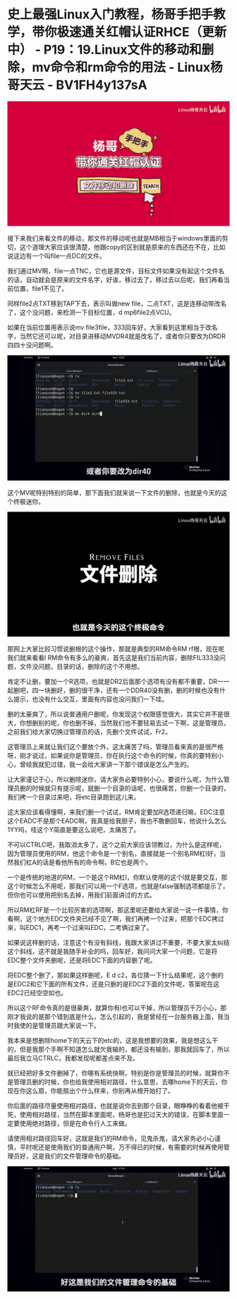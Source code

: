 # 史上最强Linux入门教程，杨哥手把手教学，带你极速通关红帽认证RHCE（更新中） - P19：19.Linux文件的移动和删除，mv命令和rm命令的用法 - Linux杨哥天云 - BV1FH4y137sA

![](img/9a0a20589a24b78f11953cb3e0794216_0.png)

接下来我们来看文件的移动，那文件的移动呢也就是MB相当于windows里面的剪切，这个道理大家应该很清楚，他跟copy的区别就是原来的东西还在不在，比如说这边有一个叫file一点DC的文件。

我们通过MV啊，file一点TNC，它也是源文件，目标文件如果没有起这个文件名的话，自动就会是原来的文件名字，好诶，移过去了，移过去以后呢，我们再看当前位置，file1不见了。

同样file2点TXT移到TAP下去，表示叫做new file，二点TXT，这是连移动带改名了，这个没问题，来检测一下目标位置，d mp6file2点VCU。

如果在当前位置用表示说mv file3file，333回车好，大家看到这里相当于改名字，当然它还可以呢，对目录进移动MVDR4就是改名了，或者你只要改为DRDR四四十没问题啊。



![](img/9a0a20589a24b78f11953cb3e0794216_2.png)

这个MV呢特别特别的简单，那下面我们就来说一下文件的删除，也就是今天的这个终极迷你。

![](img/9a0a20589a24b78f11953cb3e0794216_4.png)

那网上大家比较习惯说删根的这个操作，那就是典型的RM命令RM rf根，现在呢我们就来看看l RM命令有多么的豪爽，首先这是我们当前内容，删除FIL333没问题，文件没问题，目录的话，删除的这个不用想。

肯定不让删，要加一个R选项，也就是DR2后面那个选项有没有都不重要，DR一一起删吧，四一块删好，删的很干净，还有一个DDR40没有删，删的时候也没有什么提示，也没有什么交互，里面有内容也没问我们一下哇。

删的太豪爽了，所以说普通用户删呢，你发现这个权限感觉很大，其实它并不是很大，你想删别的呢，你也删不掉，当然我们也不要轻易去试一下啊，这是管理员，之前我们给大家切换过管理员的话，先删个文件试试，Fr2。

这管理员上来就让我们这个要放个外，这太痛苦了吗，管理员看来真的是很严格呀，刚才说过，如果说你是管理员，你在执行这个命令的时候，你真的要特别小心，曾经我就犯过错，我一会给大家讲一下那个错误是怎么产生的。

让大家谨记于心，所以删除迷你，请大家务必要特别小心，要说什么呢，为什么管理员删的时候就只有提示呢，就删一个目录的话呢，也很痛苦，你删一个目录的，我们拷一个目录过来吧，将etc目录跑到这儿来。

这大家应该看得懂啊，来我们删一个试试，RM肯定要加R选项递归嘛，EDC注意这个EADC不是那个EADC啊，我真是给我胆子，我也不敢删回车，他说什么怎么1YY吗，哇这个Y简直是要这么说吧，太痛苦了。

不可以CTRLC吧，我取消太多了，这个之前大家应该领教过，为什么是这样呢，因为管理员使用的RM，他这个命令是一个别名，直接就是一个别名RM杠I好，当然我们杠A的话是看他所有的命令啊，B它也是两个。

一个是传统的地道的RM，一个是这个RM杠I，你默认使用的这个I就是要交互，那这个时候怎么不用呢，那我们可以用一个F选项，也就是false强制选项都提示了，但你也可以使用把别名去掉，用我们前面讲过的方式。

所以RM杠RF是一个比较厉害的选项啊，那这里呢还要给大家说一说一件事情，你看啊，这个地方EDC文件夹已经不见了啊，我们再拷一个过来，把那个EDC拷过来，叫EDC1，再考一个过来叫EDC，二考俩过来了。

如果说这样删的话，注意这个有没有斜线，我跟大家讲过不重要，不要大家太纠结这个斜线，这不就是我随手补全的吗，回车好，我问问大家一个问题，它是将EDC整个文件夹删呢，还是将EDC下面的内容删了呢。

将EDC整个删了，那如果这样删呢，E d c2，各位猜一下什么结果呢，这个删的是EDC2和它下面的所有文件，还是只删的是EDC2下面的文件呢，答案呢在这EDC2已经空空如也。

所以这个RF命令真的是很豪爽，就算你有I也可以干掉，所以管理员千万小心，那刚才我说的是那个错到底是什么，怎么引起的，我是曾经在一台服务器上面，我当时我使的是管理员跟大家说一下。

我本来是想删除home下的天云下的etc的，这是我想要的效果，我是想这么干的，但是我那个手啊不知道怎么就欠我输的，都还没有输到，那我就回车了，所以最后我立马CTRLC，我都发现呢都差点来不及。

就已经把好多文件删掉了，你哪有系统快啊，特别是你是管理员的时候，就算你不是管理员删的时候，你也给我使用相对路径，什么意思，去哪home下的天云，你现在你这么扇，你能扇出个什么样来，你别再从根开始打了。

你后面的路径尽量使用相对路径，也就是说你去到那个目录，眼睁睁的看着他被干死，使用相对路径，当然在脚本里面呢，杨哥也是犯过天大的错误，在脚本里面一定要使用绝对路径，但是在命令行人工来做。

请使用相对路径回车好，这就是我们的RM命令，见鬼杀鬼，请大家务必小心谨慎，平时呢还是使用我们的普通用户啊，万不得已的时候，有需要的时候再使用管理员好，这是我们的文件管理命令的基础。



![](img/9a0a20589a24b78f11953cb3e0794216_6.png)